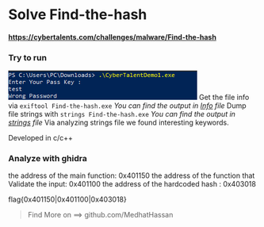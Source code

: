 # Solve Find-the-hash
#### https://cybertalents.com/challenges/malware/Find-the-hash

### Try to run
![alt text](image.png)
Get the file info via `exiftool Find-the-hash.exe`
*You can find the output in [Info](Info.txt) file* 
Dump file strings with `strings Find-the-hash.exe`
*You can find the output in [strings](Strings.txt) file* 
Via analyzing strings file we found interesting keywords.

Developed in c/c++

### Analyze with ghidra
the address of the main function: 0x401150
the address of the function that Validate the input: 0x401100
the address of the hardcoded hash  : 0x403018

flag{0x401150|0x401100|0x403018}
>Find More on ==> github.com/MedhatHassan 
